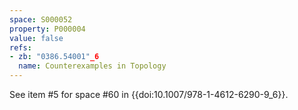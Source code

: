 ```yaml
---
space: S000052
property: P000004
value: false
refs:
- zb: "0386.54001"_6
  name: Counterexamples in Topology
---
```


See item #5 for space #60 in {{doi:10.1007/978-1-4612-6290-9_6}}.
